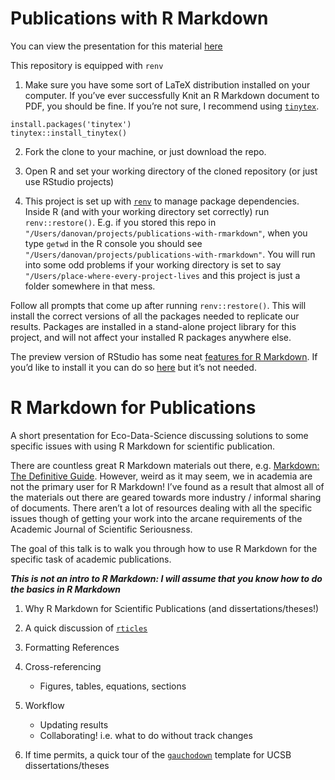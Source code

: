 
<!-- README.md is generated from README.Rmd. Please edit that file -->

# Publications with R Markdown

You can view the presentation for this material
[here](https://danovando.github.io/publications-with-rmarkdown/presentations/pubs-with-rmarkdown)

<!-- badges: start -->

<!-- badges: end -->

This repository is equipped with `renv`

1.  Make sure you have some sort of LaTeX distribution installed on your
    computer. If you’ve ever successfully Knit an R Markdown document to
    PDF, you should be fine. If you’re not sure, I recommend using
    [`tinytex`](https://yihui.name/tinytex/).

<!-- end list -->

    install.packages('tinytex')
    tinytex::install_tinytex()

2.  Fork the clone to your machine, or just download the repo.

3.  Open R and set your working directory of the cloned repository (or
    just use RStudio projects)

4.  This project is set up with
    [`renv`](https://rstudio.github.io/renv/articles/renv.html) to
    manage package dependencies. Inside R (and with your working
    directory set correctly) run `renv::restore()`. E.g. if you stored
    this repo in
    `"/Users/danovan/projects/publications-with-rmarkdown"`, when you
    type `getwd` in the R console you should see
    `"/Users/danovan/projects/publications-with-rmarkdown"`. You will
    run into some odd problems if your working directory is set to say
    `"/Users/place-where-every-project-lives` and this project is just a
    folder somewhere in that mess.

Follow all prompts that come up after running `renv::restore()`. This
will install the correct versions of all the packages needed to
replicate our results. Packages are installed in a stand-alone project
library for this project, and will not affect your installed R packages
anywhere else.

The preview version of RStudio has some neat [features for R
Markdown](https://rstudio.com/products/rstudio/download/preview/). If
you’d like to install it you can do so
[here](https://rstudio.com/products/rstudio/download/preview/) but it’s
not needed.

# R Markdown for Publications

A short presentation for Eco-Data-Science discussing solutions to some
specific issues with using R Markdown for scientific publication.

There are countless great R Markdown materials out there,
e.g. [Markdown: The Definitive
Guide](https://bookdown.org/yihui/rmarkdown/). However, weird as it may
seem, we in academia are not the primary user for R Markdown\! I’ve
found as a result that almost all of the materials out there are geared
towards more industry / informal sharing of documents. There aren’t a
lot of resources dealing with all the specific issues though of getting
your work into the arcane requirements of the Academic Journal of
Scientific Seriousness.

The goal of this talk is to walk you through how to use R Markdown for
the specific task of academic publications.

***This is not an intro to R Markdown: I will assume that you know how
to do the basics in R Markdown***

1.  Why R Markdown for Scientific Publications (and
    dissertations/theses\!)

2.  A quick discussion of
    [`rticles`](https://github.com/rstudio/rticles)

3.  Formatting References

4.  Cross-referencing
    
      - Figures, tables, equations, sections

5.  Workflow
    
      - Updating results
      - Collaborating\! i.e. what to do without track changes

6.  If time permits, a quick tour of the
    [`gauchodown`](https://github.com/DanOvando/gauchodown) template for
    UCSB dissertations/theses
